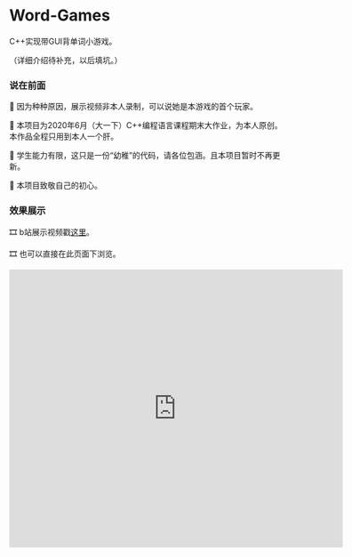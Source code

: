 # Word-Games
 C++实现带GUI背单词小游戏。

（详细介绍待补充，以后填坑。）

### 说在前面

📌 因为种种原因，展示视频非本人录制，可以说她是本游戏的首个玩家。

📌 本项目为2020年6月（大一下）C++编程语言课程期末大作业，为本人原创。本作品全程只用到本人一个肝。

📌 学生能力有限，这只是一份“幼稚”的代码，请各位包涵。且本项目暂时不再更新。

📌 本项目致敬自己的初心。

### 效果展示

🎞 b站展示视频戳[这里](https://www.bilibili.com/video/BV1pv411v7zt)。

🎞 也可以直接在此页面下浏览。

<iframe 
src="https://www.bilibili.com/video/BV1pv411v7zt"
scrolling="no" 
border="0" 
frameborder="no" 
framespacing="0" 
allowfullscreen="true" 
height=500 
width=600> 
</iframe>
